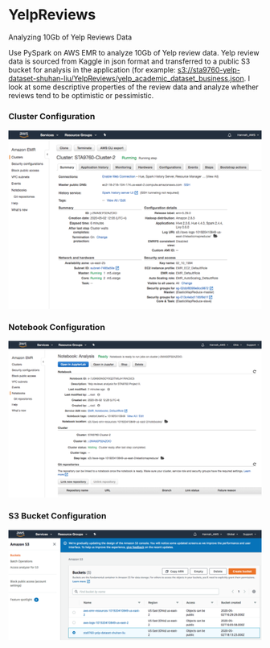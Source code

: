 # YelpReviews
Analyzing 10Gb of Yelp Reviews Data

Use PySpark on AWS EMR to analyze 10Gb of Yelp review data. Yelp review data is sourced from Kaggle in json format and transferred to a public S3 bucket for analysis in the application (for example: [s3://sta9760-yelp-dataset-shuhan-liu/YelpReviews/yelp_academic_dataset_business.json](s3://sta9760-yelp-dataset-shuhan-liu/YelpReviews/yelp_academic_dataset_business.json). I look at some descriptive properties of the review data and analyze whether reviews tend to be optimistic or pessimistic. 

### Cluster Configuration
![Cluster Configuration](cluster_configuration.png)

### Notebook Configuration
![Notebook Configuration](notebook_configuration.png)

### S3 Bucket Configuration
![Bucket Configuration](bucket_configuration.png)
